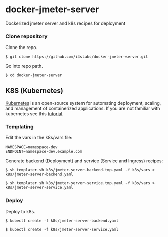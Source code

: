# docker-jmeter-server
Dockerized jmeter server and k8s recipes for deployment

### Clone repository

Clone the repo.
```
$ git clone https://github.com/i4slabs/docker-jmeter-server.git
```

Go into repo path.
```
$ cd docker-jmeter-server
```

## K8S (Kubernetes)


[Kubernetes](https://kubernetes.io) is an open-source system for automating deployment, scaling, and management of containerized applications. If you are not familiar with kubernetes see this [tutorial](https://kubernetes.io/docs/tutorials/kubernetes-basics/).

### Templating
Edit the vars in the k8s/vars file:
```
NAMESPACE=namespace-dev
ENDPOINT=namespace-dev.example.com
```

Generate backend (Deployment) and service (Service and Ingress) recipes:
```
$ sh templater.sh k8s/jmeter-server-backend.tmp.yaml -f k8s/vars > k8s/jmeter-server-backend.yaml
```
```
$ sh templater.sh k8s/jmeter-server-service.tmp.yaml -f k8s/vars > k8s/jmeter-server-service.yaml
```

### Deploy

Deploy to k8s.
```
$ kubectl create -f k8s/jmeter-server-backend.yaml
```
```
$ kubectl create -f k8s/jmeter-server-service.yaml
```
